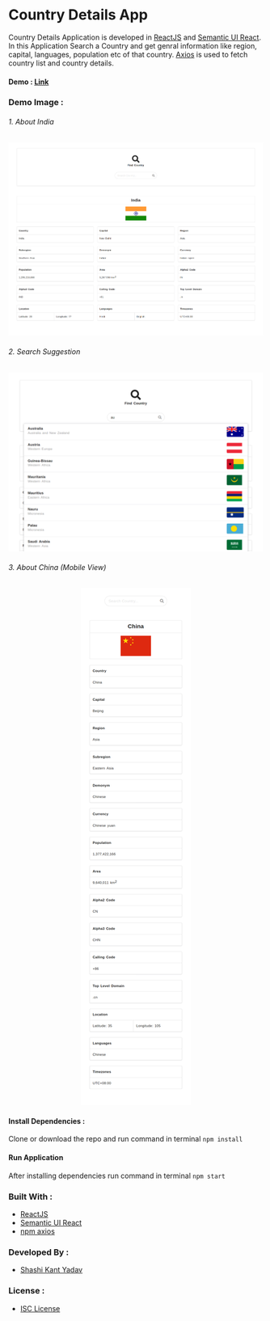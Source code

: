 # Country Details App

Country Details Application is developed in [ReactJS](https://reactjs.org/) and [Semantic UI React](https://react.semantic-ui.com/). In this Application Search a Country and get genral information like region, capital, languages, population etc of that country.
[Axios](https://www.npmjs.com/package/axios) is used to fetch country list and country details.

#### Demo : [Link](https://4rshl.csb.app/)

### Demo Image :

###### 1. About India

<p align="center">
  <img src="./src/images/india.png">
</p>

###### 2. Search Suggestion

<p align="center">
  <img src="./src/images/search.png">
</p>

###### 3. About China (Mobile View)

<p align="center">
  <img src="./src/images/china.png">
</p>

#### Install Dependencies :

Clone or download the repo and run command in terminal
`npm install`

#### Run Application

After installing dependencies run command in terminal
`npm start`

### Built With :

- [ReactJS](https://reactjs.org/)
- [Semantic UI React](https://react.semantic-ui.com/)
- [npm axios](https://www.npmjs.com/package/axios)

### Developed By :

- [Shashi Kant Yadav](https://github.com/shashikant712)

### License :

- [ISC License](https://choosealicense.com/licenses/isc/)
